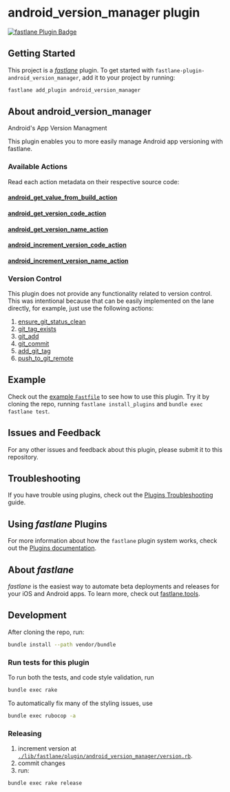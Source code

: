 # android_version_manager plugin

[![fastlane Plugin Badge](https://rawcdn.githack.com/fastlane/fastlane/master/fastlane/assets/plugin-badge.svg)](https://rubygems.org/gems/fastlane-plugin-android_version_manager)

## Getting Started

This project is a [_fastlane_](https://github.com/fastlane/fastlane) plugin. To get started with `fastlane-plugin-android_version_manager`, add it to your project by running:

```bash
fastlane add_plugin android_version_manager
```

## About android_version_manager

Android's App Version Managment

This plugin enables you to more easily manage Android app versioning with fastlane.

### Available Actions

Read each action metadata on their respective source code:

#### [android_get_value_from_build_action](./lib/fastlane/plugin/android_version_manager/actions/android_get_value_from_build_action.rb)

#### [android_get_version_code_action](./lib/fastlane/plugin/android_version_manager/actions/android_get_version_code_action.rb)

#### [android_get_version_name_action](./lib/fastlane/plugin/android_version_manager/actions/android_get_version_name_action.rb)

#### [android_increment_version_code_action](./lib/fastlane/plugin/android_version_manager/actions/android_increment_version_code_action.rb)

#### [android_increment_version_name_action](./lib/fastlane/plugin/android_version_manager/actions/android_increment_version_name_action.rb)

### Version Control

This plugin does not provide any functionality related to version control. This was intentional because that can be easily implemented on the lane directly, for example, just use the following actions:
1. [ensure_git_status_clean](https://docs.fastlane.tools/actions/ensure_git_status_clean/)
2. [git_tag_exists](https://docs.fastlane.tools/actions/git_tag_exists/)
2. [git_add](https://docs.fastlane.tools/actions/git_add/)
2. [git_commit](https://docs.fastlane.tools/actions/git_commit/)
4. [add_git_tag](https://docs.fastlane.tools/actions/add_git_tag/)
3. [push_to_git_remote](https://docs.fastlane.tools/actions/push_to_git_remote/)

## Example

Check out the [example `Fastfile`](fastlane/Fastfile) to see how to use this plugin. Try it by cloning the repo, running `fastlane install_plugins` and `bundle exec fastlane test`.


## Issues and Feedback

For any other issues and feedback about this plugin, please submit it to this repository.

## Troubleshooting

If you have trouble using plugins, check out the [Plugins Troubleshooting](https://docs.fastlane.tools/plugins/plugins-troubleshooting/) guide.

## Using _fastlane_ Plugins

For more information about how the `fastlane` plugin system works, check out the [Plugins documentation](https://docs.fastlane.tools/plugins/create-plugin/).

## About _fastlane_

_fastlane_ is the easiest way to automate beta deployments and releases for your iOS and Android apps. To learn more, check out [fastlane.tools](https://fastlane.tools).

## Development

After cloning the repo, run:

```bash
bundle install --path vendor/bundle
```

### Run tests for this plugin

To run both the tests, and code style validation, run

```bash
bundle exec rake
```

To automatically fix many of the styling issues, use
```bash
bundle exec rubocop -a
```

### Releasing

1. increment version at [`./lib/fastlane/plugin/android_version_manager/version.rb`](./lib/fastlane/plugin/android_version_manager/version.rb).
2. commit changes
3. run:
```bash
bundle exec rake release
```
